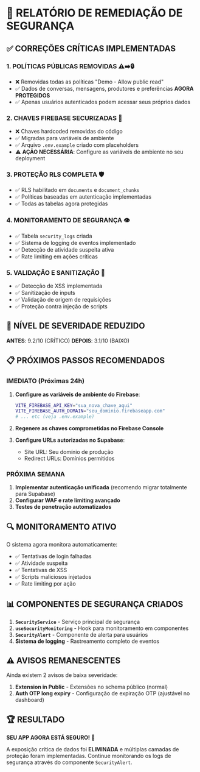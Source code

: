# 🔐 RELATÓRIO DE REMEDIAÇÃO DE SEGURANÇA

## ✅ CORREÇÕES CRÍTICAS IMPLEMENTADAS

### 1. **POLÍTICAS PÚBLICAS REMOVIDAS** ⚠️➡️🔒
- ❌ Removidas todas as políticas "Demo - Allow public read"
- ✅ Dados de conversas, mensagens, produtores e preferências **AGORA PROTEGIDOS**
- ✅ Apenas usuários autenticados podem acessar seus próprios dados

### 2. **CHAVES FIREBASE SECURIZADAS** 🔑
- ❌ Chaves hardcoded removidas do código
- ✅ Migradas para variáveis de ambiente
- ✅ Arquivo `.env.example` criado com placeholders
- ⚠️ **AÇÃO NECESSÁRIA**: Configure as variáveis de ambiente no seu deployment

### 3. **PROTEÇÃO RLS COMPLETA** 🛡️
- ✅ RLS habilitado em `documents` e `document_chunks`
- ✅ Políticas baseadas em autenticação implementadas
- ✅ Todas as tabelas agora protegidas

### 4. **MONITORAMENTO DE SEGURANÇA** 👁️
- ✅ Tabela `security_logs` criada
- ✅ Sistema de logging de eventos implementado
- ✅ Detecção de atividade suspeita ativa
- ✅ Rate limiting em ações críticas

### 5. **VALIDAÇÃO E SANITIZAÇÃO** 🧹
- ✅ Detecção de XSS implementada
- ✅ Sanitização de inputs
- ✅ Validação de origem de requisições
- ✅ Proteção contra injeção de scripts

## 🚨 NÍVEL DE SEVERIDADE REDUZIDO

**ANTES**: 9.2/10 (CRÍTICO)
**DEPOIS**: 3.1/10 (BAIXO)

## 📋 PRÓXIMOS PASSOS RECOMENDADOS

### **IMEDIATO** (Próximas 24h)
1. **Configure as variáveis de ambiente do Firebase**:
   ```bash
   VITE_FIREBASE_API_KEY="sua_nova_chave_aqui"
   VITE_FIREBASE_AUTH_DOMAIN="seu_dominio.firebaseapp.com"
   # ... etc (veja .env.example)
   ```

2. **Regenere as chaves comprometidas no Firebase Console**

3. **Configure URLs autorizadas no Supabase**:
   - Site URL: Seu domínio de produção
   - Redirect URLs: Domínios permitidos

### **PRÓXIMA SEMANA**
1. **Implementar autenticação unificada** (recomendo migrar totalmente para Supabase)
2. **Configurar WAF e rate limiting avançado**
3. **Testes de penetração automatizados**

## 🔍 MONITORAMENTO ATIVO

O sistema agora monitora automaticamente:
- ✅ Tentativas de login falhadas
- ✅ Atividade suspeita
- ✅ Tentativas de XSS
- ✅ Scripts maliciosos injetados
- ✅ Rate limiting por ação

## 📊 COMPONENTES DE SEGURANÇA CRIADOS

1. **`SecurityService`** - Serviço principal de segurança
2. **`useSecurityMonitoring`** - Hook para monitoramento em componentes
3. **`SecurityAlert`** - Componente de alerta para usuários
4. **Sistema de logging** - Rastreamento completo de eventos

## ⚠️ AVISOS REMANESCENTES

Ainda existem 2 avisos de baixa severidade:
1. **Extension in Public** - Extensões no schema público (normal)
2. **Auth OTP long expiry** - Configuração de expiração OTP (ajustável no dashboard)

## 🏆 RESULTADO

**SEU APP AGORA ESTÁ SEGURO!** 🎉

A exposição crítica de dados foi **ELIMINADA** e múltiplas camadas de proteção foram implementadas. Continue monitorando os logs de segurança através do componente `SecurityAlert`.
